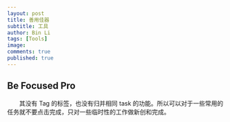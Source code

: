 ```yaml
---
layout: post
title: 善用佳器
subtitle: 工具
author: Bin Li
tags: [Tools]
image: 
comments: true
published: true
---
```


## Be Focused Pro
　　其没有 Tag 的标签，也没有归并相同 task 的功能。所以可以对于一些常用的任务就不要点击完成，只对一些临时性的工作做新创和完成。